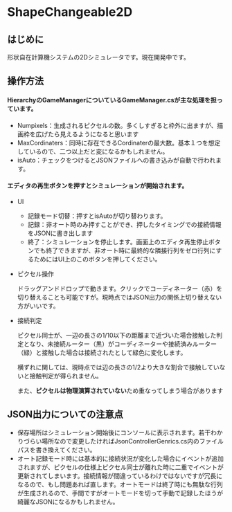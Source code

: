# ShapeChangeable2D

## はじめに

形状自在計算機システムの2Dシミュレータです。現在開発中です。

## 操作方法

#### HierarchyのGameManagerについているGameManager.csが主な処理を担っています。
* Numpixels：生成されるピクセルの数。多くしすぎると枠外に出ますが、描画枠を広げたら見えるようになると思います
* MaxCordinaters：同時に存在できるCordinaterの最大数。基本１つを想定しているので、二つ以上だと変になるかもしれません。
* isAuto：チェックをつけるとJSONファイルへの書き込みが自動で行われます。

#### エディタの再生ボタンを押すとシミュレーションが開始されます。
* UI
  * 記録モード切替：押すとisAutoが切り替わります。
  * 記録：非オート時のみ押すことができ、押したタイミングでの接続情報をJSONに書き出します
  * 終了：シミュレーションを停止します。画面上のエディタ再生停止ボタンでも終了できますが、非オート時に最終的な隣接行列をゼロ行列にするためにはUI上のこのボタンを押してください。
 
* ピクセル操作

  ドラッグアンドドロップで動きます。クリックでコーディネーター（赤）を切り替えることも可能ですが。現時点ではJSON出力の関係上切り替えない方がいいです。

* 接続判定

  ピクセル同士が、一辺の長さの1/10以下の距離まで近づいた場合接触した判定となり、未接続ルーター（黒）がコーディネーターや接続済みルーター（緑）と接触した場合は接続されたとして緑色に変化します。

  横ずれに関しては、現時点では辺の長さの1/2より大きな割合で接触していないと接触判定が得られません。

  また、**ピクセルは物理演算されていない**ため重なってしまう場合があります

## JSON出力についての注意点

* 保存場所はシミュレーション開始後にコンソールに表示されます。若干わかりづらい場所なので変更したければJsonControllerGenrics.cs内のファイルパスを書き換えてください。
* オート記録モード時には基本的に接続状況が変化した場合にイベントが追加されますが、ピクセルの仕様上ピクセル同士が離れた時に二重でイベントが更新されてしまいます。接続情報が間違っているわけではないですが冗長になるので、もし問題あれば直します。オートモードは終了時にも無駄な行列が生成されるので、手間ですがオートモードを切って手動で記録したほうが綺麗なJSONになるかもしれません。
